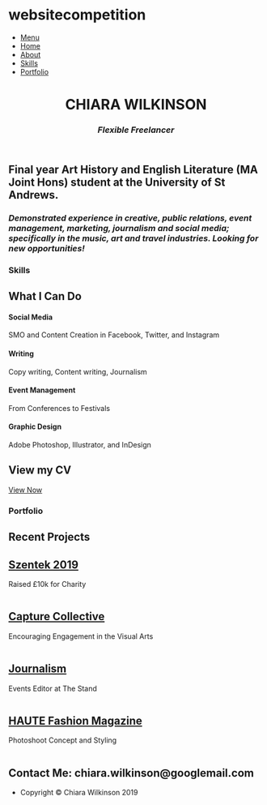 # websitecompetition
<!DOCTYPE html>
<html lang="en">

<head>

  <meta charset="utf-8">
  <meta name="viewport" content="width=device-width, initial-scale=1, shrink-to-fit=no">
  <meta name="description" content="">
  <meta name="author" content="">

  <title>CHIARA WILKINSON</title>

  <!-- Bootstrap Core CSS -->
  <link href="vendor/bootstrap/css/bootstrap.min.css" rel="stylesheet">

  <!-- Custom Fonts -->
  <link href="https://fonts.googleapis.com/css?family=Rubik+Mono+One&display=swap" rel="stylesheet">
  <link href="https://fonts.googleapis.com/css?family=Source+Sans+Pro:300,400,700,300italic,400italic,700italic" rel="stylesheet" type="text/css">
  <link href="vendor/simple-line-icons/css/simple-line-icons.css" rel="stylesheet">

  <!--  CSS -->
  <link href="css/stylish-portfolio.min.css" rel="stylesheet">

</head>

<body id="page-top">

  <!-- Navigation -->
  <a class="menu-toggle rounded" href="#">
    <i class="fas fa-bars"></i>
  </a>
  <nav id="sidebar-wrapper">
    <ul class="sidebar-nav">
      <li class="sidebar-brand">
        <a class="js-scroll-trigger" href="#page-top">Menu</a>
      </li>
      <li class="sidebar-nav-item">
        <a class="js-scroll-trigger" href="#page-top">Home</a>
      </li>
      <li class="sidebar-nav-item">
        <a class="js-scroll-trigger" href="#about">About</a>
      </li>
      <li class="sidebar-nav-item">
        <a class="js-scroll-trigger" href="#services">Skills</a>
      </li>
      <li class="sidebar-nav-item">
        <a class="js-scroll-trigger" href="#portfolio">Portfolio</a>
      </li>
    </ul>
  </nav>

  <!-- Header -->
  <header class="masthead d-flex">
    <div class="container text-center my-auto">
      <h1 class="mb-1">CHIARA WILKINSON</h1>
      <h3 class="mb-5">
        <em>Flexible Freelancer</em>
  </header>

  <!-- About -->
  <section class="content-section bg-light" id="about">
    <div class="container text-center">
      <div class="row">
        <div class="col-lg-10 mx-auto">
          <h2> Final year Art History and English Literature (MA Joint Hons) student at the University of St Andrews.</h2>
            <h3 class="mb-5">
              <em>Demonstrated experience in creative, public relations, event management, marketing, journalism and social media; specifically in the music, art and travel industries. Looking for new opportunities!</em>
          </div>
          <p class="lead mb-5">
        </div>
      </div>
    </div>
  </section>

  <!-- Services -->
  <section class="content-section bg-primary text-white text-center" id="services">
    <div class="container">
      <div class="content-section-heading">
        <h3 class="text-secondary mb-0">Skills</h3>
        <h2 class="mb-5">What I Can Do</h2>
      </div>
      <div class="row">
        <div class="col-lg-3 col-md-6 mb-5 mb-lg-0">
          <span class="service-icon rounded-circle mx-auto mb-3">
            <i class="icon-screen-smartphone"></i>
          </span>
          <h4>
            <strong>Social Media</strong>
          </h4>
          <p class="text-faded mb-0">SMO and Content Creation in Facebook, Twitter, and Instagram</p>
        </div>
        <div class="col-lg-3 col-md-6 mb-5 mb-lg-0">
          <span class="service-icon rounded-circle mx-auto mb-3">
            <i class="icon-pencil"></i>
          </span>
          <h4>
            <strong>Writing</strong>
          </h4>
          <p class="text-faded mb-0">Copy writing, Content writing, Journalism</p>
        </div>
        <div class="col-lg-3 col-md-6 mb-5 mb-md-0">
          <span class="service-icon rounded-circle mx-auto mb-3">
            <i class="icon-like"></i>
          </span>
          <h4>
            <strong>Event Management</strong>
          </h4>
          <p class="text-faded mb-0">From Conferences to Festivals
            <i class="fas fa-heart"></i>
      </p>
        </div>
        <div class="col-lg-3 col-md-6">
          <span class="service-icon rounded-circle mx-auto mb-3">
            <i class="icon-mustache"></i>
          </span>
          <h4>
            <strong>Graphic Design</strong>
          </h4>
          <p class="text-faded mb-0">Adobe Photoshop, Illustrator, and InDesign</p>
        </div>
      </div>
    </div>
  </section>

  <!-- Callout -->
  <section class="callout">
    <div class="container text-center">
      <h2 class="mx-auto mb-5">View my CV</h2>
      <a class="btn btn-primary btn-xl" href="https://www.linkedin.com/in/chiara-wilkinson-701a21152/">View Now</a>
    </div>
  </section>

  <!-- Portfolio -->
  <section class="content-section" id="portfolio">
    <div class="container">
      <div class="content-section-heading text-center">
        <h3 class="text-secondary mb-0">Portfolio</h3>
        <h2 class="mb-5">Recent Projects</h2>
      </div>
      <div class="row no-gutters">
        <div class="col-lg-6">
          <a class="portfolio-item" href="#">
            <span class="caption">
              <span class="caption-content">
                <h2>  <a href="https://www.facebook.com/events/2364290793690182/">Szentek 2019</a></h2>
                <p class="mb-0">Raised £10k for Charity</p>
              </span>
            </span>
            <img class="img-fluid" src="https://scontent.flhr2-2.fna.fbcdn.net/v/t1.0-0/p180x540/74494681_2517306928594900_8985436754236407808_o.jpg?_nc_cat=110&_nc_ohc=bbdLvD6vcTIAQlWm31JGbLHK_7jhcElDPA9FvV01_K9PVDDp6vFo3SK6A&_nc_ht=scontent.flhr2-2.fna&oh=a365e3379e04c9f9727f1e78d7044f30&oe=5E3EA4A7" alt="">
          </a>
        </div>
        <div class="col-lg-6">
          <a class="portfolio-item" href="#">
            <span class="caption">
              <span class="caption-content">
                  <h2>  <a href="https://www.facebook.com/capturecollectivesaintandrews/">Capture Collective</a></h2>
                <p class="mb-0">Encouraging Engagement in the Visual Arts</p>
              </span>
            </span>
            <img class="img-fluid" src="https://scontent.flhr2-1.fna.fbcdn.net/v/t1.0-9/s960x960/36137528_2087952938197852_6371863113540567040_o.jpg?_nc_cat=103&_nc_ohc=IghOHJLCJB8AQkm7isUTS1vxp0IVbXSUitBjegRKgHHTAGi7mrUVOSMaQ&_nc_ht=scontent.flhr2-1.fna&oh=48c1dafe7389cb2179d02452f32a9d20&oe=5E44BD49" alt="">
          </a>
        </div>
        <div class="col-lg-6">
          <a class="portfolio-item" href="#">
            <span class="caption">
              <span class="caption-content">
                <h2>  <a href="https://thestand-online.com/tag/chiara-wilkinson/">Journalism</a></h2>
                <p class="mb-0">Events Editor at The Stand</p>
              </span>
            </span>
            <img class="img-fluid" src="https://scontent.flhr2-2.fna.fbcdn.net/v/t1.0-9/13669805_1055094601234478_4497465607142795787_n.jpg?_nc_cat=108&_nc_ohc=wgv1_0rV_5sAQlsAtxEJnsSy53zlQlFwgPIxfSoPUgClMij6U4-zTNmLw&_nc_ht=scontent.flhr2-2.fna&oh=93e67f00d4ba33821572056b61d53a43&oe=5E44B4CA" alt="">
          </a>
        </div>
        <div class="col-lg-6">
          <a class="portfolio-item" href="#">
            <span class="caption">
              <span class="caption-content">
                <h2>  <a href="https://hautestandrews.wixsite.com/hautemagazine/post/phosphorescence">HAUTE Fashion Magazine</a></h2>
                <p class="mb-0">Photoshoot Concept and Styling</p>
              </span>
            </span>
            <img class="img-fluid" src="https://static.wixstatic.com/media/00acd3_9ee5abcf9e03452688790e2d74381b55~mv2.jpg/v1/fill/w_600,h_400,al_c,lg_1,q_90/00acd3_9ee5abcf9e03452688790e2d74381b55~mv2.webp" alt="">
          </a>
        </div>
      </div>
    </div>
  </section>

  <!-- Call to Action -->
  <section class="content-section bg-primary text-white">
    <div class="container text-center">
      <h2 class="mb-4">Contact Me: chiara.wilkinson@googlemail.com</h2>
    </div>
  </section>


  <!-- Footer -->
  <footer class="footer text-center">
    <div class="container">
      <ul class="list-inline mb-5">
        <li class="list-inline-item">
      <p class="text-muted small mb-0">Copyright &copy; Chiara Wilkinson 2019</p>
    </div>
  </footer>

  <!-- Scroll to Top Button-->
  <a class="scroll-to-top rounded js-scroll-trigger" href="#page-top">
    <i class="fas fa-angle-up"></i>
  </a>

  <!-- Bootstrap core JavaScript -->
  <script src="vendor/jquery/jquery.min.js"></script>
  <script src="vendor/bootstrap/js/bootstrap.bundle.min.js"></script>

  <!-- Plugin JavaScript -->
  <script src="vendor/jquery-easing/jquery.easing.min.js"></script>

  <!-- Custom scripts for this template -->
  <script src="js/stylish-portfolio.min.js"></script>

</body>

</html>
